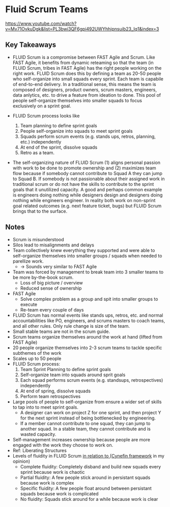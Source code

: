 # Fluid Scrum Teams

<https://www.youtube.com/watch?v=Mv71OvkuDgk&list=PL3bwi3QF6gpi492UWYhhipnsuib23_Iq1&index=3>

## Key Takeaways

* FLUID Scrum is a compromise between FAST Agile and Scrum. Like FAST Agile, it benefits from dynamic reteaming so that the team (in FLUID Scrum, tribes in FAST Agile) has the right people working on the right work. FLUID Scrum does this by defining a team as 20-50 people who self-organize into small squads every sprint. Each team is capabile of end-to-end delivery. In a traditional sense, this means the team is composed of designers, product owners, scrum masters, engineers, data anlytics, etc. to drive a feature from ideation to done. This pool of people self-organize themselves into smaller squads to focus exclusively on a sprint goal.

* FLUID Scrum process looks like
  1. Team planning to define sprint goals
  2. People self-organize into squads to meet sprint goals
  3. Squads perform scrum events (e.g. stands ups, retros, planning, etc.) independently
  4. At end of the sprint, dissolve squads
  5. Retro as a team.

* The self-organizing nature of FLUID Scrum (1) aligns personal passion with work to be done to promote ownership and (2) maximizes team flow because if somebody cannot contribute to Squad A they can jump to Squad B. If somebody is not passionable about their assigned work in traditional scrum or do not have the skills to contribute to the sprint goals that it unutilized capacity. A good and perhaps common example is engineers doing nothing while designers design and designers doing nothing while engineers engineer. In reality both work on non-sprint goal related outcomes (e.g. next feature ticket, bugs) but FLUID Scrum brings that to the surface.

## Notes

* Scrum is misunderstood
* Silos lead to misalignments and delays
* Team collectively knew everything they supported and were able to self-organize themselves into smaller groups / squads when needed to parellize work.
  * -> Sounds very similar to FAST Agile
* Team was forced by management to break team into 3 smaller teams to be more by-the-book scrum.
  * Loss of big picture / overview
  * Reduced sense of ownership
* FAST Agile
  * Solve complex problem as a group and spit into smaller groups to execute
  * Re-team every couple of days
* FLUID Scrum has normal events like stands ups, retros, etc. and normal accountabilities like PO, engineers, and scrums masters to coach teams, and all other rules. Only rule change is size of the team.
* Small stable teams are not in the scrum guide.
* Scrum teams organize themselves around the work at hand (lifted from FAST Agile)
* 20 people organize themselves into 2-3 scrum teams to tackle specific subthemes of the work
* Scales up to 50 people
* FLUID Scrum process:
  1. Team Sprint Planning to define sprint goals
  2. Self-organize team into squads around sprit goals
  3. Each squad performs scrum events (e.g. standsups, retrospectives) independently
  4. At end of spring, dissolve squads
  5. Perform team retrospectives
* Large pools of people to self-organize from ensure a wider set of skills to tap into to meet sprint goals.
  * A designer can work on project Z for one sprint, and then project Y for the next sprint instead of being bottlenecked by engineering.
  * If a member cannot contribute to one squad, they can jump to another squad. In a stable team, they cannot contribute and is wasted capacity.
* Self-management increases ownership because people are more engaged with the work they choose to work on.
* Ref: Liberating Structures
* Levels of fluidity in FLUID Scrum [in relation to (Cynefin framework](https://en.wikipedia.org/wiki/Cynefin_framework) in my opinion)
  * Complete fluidity: Completely disband and build new squads every sprint because work is chaotic
  * Partial fluidity: A few people stick around in persistant squads because work is complex
  * Specific fluidity: A few people float around between persistant squads because work is complicated
  * No fluidity: Squads stick around for a while because work is clear
